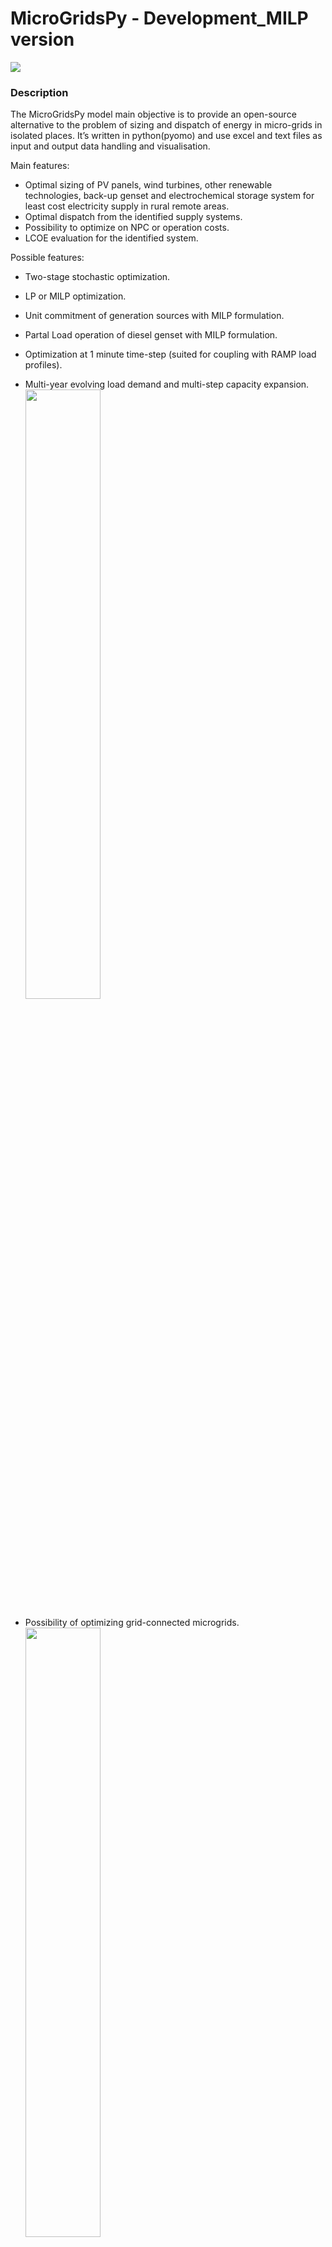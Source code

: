 
MicroGridsPy - Development_MILP version
======================== 

<img src="https://user-images.githubusercontent.com/73618037/225138390-a5593e6d-6b9f-408b-ab28-60ac3a9871c8.png">

### Description

The MicroGridsPy model main objective is to provide an open-source alternative to the problem of sizing and dispatch of energy in micro-grids in isolated places. It’s written in python(pyomo) and use excel and text files as input and output data handling and visualisation.

Main features:

- Optimal sizing of PV panels, wind turbines, other renewable technologies, back-up genset and electrochemical storage system for least cost electricity supply in rural remote areas.
- Optimal dispatch from the identified supply systems.
- Possibility to optimize on NPC or operation costs.
- LCOE evaluation for the identified system.
    
Possible features:

- Two-stage stochastic optimization.
- LP or MILP optimization. 
- Unit commitment of generation sources with MILP formulation.
- Partal Load operation of diesel genset with MILP formulation.
- Optimization at 1 minute time-step (suited for coupling with RAMP load profiles).
- Multi-year evolving load demand and multi-step capacity expansion.\
  <img align="center" src="https://user-images.githubusercontent.com/73618037/225139304-0c1d2ee3-5f2d-4b45-8c9f-21d967883f1b.png" width="50%" height="50%">
- Possibility of optimizing grid-connected microgrids.\
  <img align="center" src="https://user-images.githubusercontent.com/73618037/225138883-b5085bb1-6378-4743-9ce5-b81bdab8dcba.png" width="50%" height="50%">
- Two-objective optimization (minimum Net Present Cost or CO2 emissions objective functions). 
  <img align="center" src="https://user-images.githubusercontent.com/73618037/225139420-01a71137-c7be-4dda-a5e3-ba766f3780b4.png">

- Brownfield optimization.
- Built-in load archetypes for rural users.
- Endogenous calculation of renewable energy sources production.
	

### Required libraries

In the current repository under the Environments branch MAC OS and Windows environment made available.
Works with Gurobi, CPLEX, cbc, glpk.

### Licence
This is a free software licensed under the “European Union Public Licence" EUPL v1.1. It 
can be redistributed and/or modified under the terms of this license.

### Getting started

Run from the main file "Micro-Grids.py". In the folder "Inputs" all the required inputs can be provided.

